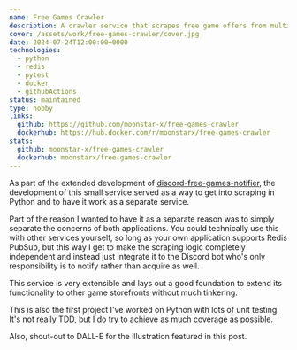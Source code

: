 ```yaml
---
name: Free Games Crawler
description: A crawler service that scrapes free game offers from multiple game storefronts like Steam and Epic Games and publishes them on Redis.
cover: /assets/work/free-games-crawler/cover.jpg
date: 2024-07-24T12:00:00+0000
technologies:
  - python
  - redis
  - pytest
  - docker
  - githubActions
status: maintained
type: hobby
links:
  github: https://github.com/moonstar-x/free-games-crawler
  dockerhub: https://hub.docker.com/r/moonstarx/free-games-crawler
stats:
  github: moonstar-x/free-games-crawler
  dockerhub: moonstarx/free-games-crawler
---
```


As part of the extended development of [discord-free-games-notifier](../discord-free-games-notifier), the development
of this small service served as a way to get into scraping in Python and to have it work as a separate service.

Part of the reason I wanted to have it as a separate reason was to simply separate the concerns of both applications.
You could technically use this with other services yourself, so long as your own application supports Redis PubSub,
but this way I get to make the scraping logic completely independent and instead just integrate it to the Discord bot
who's only responsibility is to notify rather than acquire as well.

This service is very extensible and lays out a good foundation to extend its functionality to other game
storefronts without much tinkering.

This is also the first project I've worked on Python with lots of unit testing. It's not really TDD, but I do try to
achieve as much coverage as possible.

Also, shout-out to DALL-E for the illustration featured in this post.
